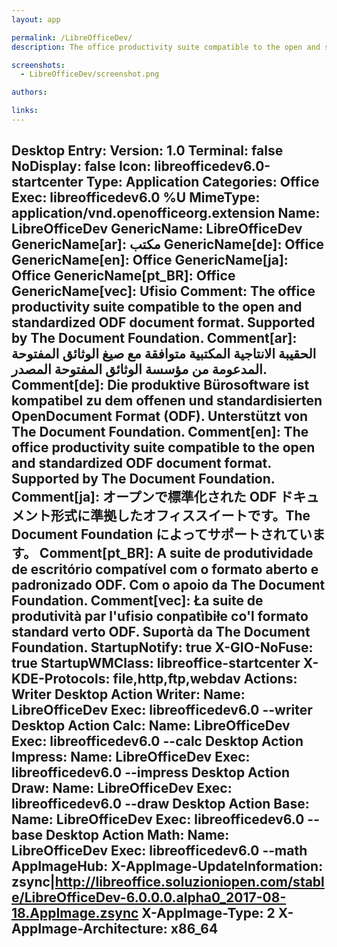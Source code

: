 ```yaml
---
layout: app

permalink: /LibreOfficeDev/
description: The office productivity suite compatible to the open and standardized ODF document format. Supported by The Document Foundation.

screenshots:
  - LibreOfficeDev/screenshot.png

authors:

links:
---
```

Desktop Entry:
  Version: 1.0
  Terminal: false
  NoDisplay: false
  Icon: libreofficedev6.0-startcenter
  Type: Application
  Categories: Office
  Exec: libreofficedev6.0 %U
  MimeType: application/vnd.openofficeorg.extension
  Name: LibreOfficeDev
  GenericName: LibreOfficeDev
  GenericName[ar]: مكتب
  GenericName[de]: Office
  GenericName[en]: Office
  GenericName[ja]: Office
  GenericName[pt_BR]: Office
  GenericName[vec]: Ufisio
  Comment: The office productivity suite compatible to the open and standardized ODF
    document format. Supported by The Document Foundation.
  Comment[ar]: الحقيبة اﻻنتاجية المكتبية متوافقة مع صيغ الوثائق المفتوحة المدعومة
    من مؤسسة الوثائق المفتوحة المصدر.
  Comment[de]: Die produktive Bürosoftware ist kompatibel zu dem offenen und standardisierten
    OpenDocument Format (ODF). Unterstützt von The Document Foundation.
  Comment[en]: The office productivity suite compatible to the open and standardized
    ODF document format. Supported by The Document Foundation.
  Comment[ja]: オープンで標準化された ODF ドキュメント形式に準拠したオフィススイートです。The Document Foundation によってサポートされています。
  Comment[pt_BR]: A suite de produtividade de escritório compatível com o formato
    aberto e padronizado ODF. Com o apoio da The Document Foundation.
  Comment[vec]: Ła suite de produtività par l'ufisio conpatìbiłe co'l formato standard
    verto ODF. Suportà da The Document Foundation.
  StartupNotify: true
  X-GIO-NoFuse: true
  StartupWMClass: libreoffice-startcenter
  X-KDE-Protocols: file,http,ftp,webdav
  Actions: Writer
Desktop Action Writer:
  Name: LibreOfficeDev
  Exec: libreofficedev6.0 --writer
Desktop Action Calc:
  Name: LibreOfficeDev
  Exec: libreofficedev6.0 --calc
Desktop Action Impress:
  Name: LibreOfficeDev
  Exec: libreofficedev6.0 --impress
Desktop Action Draw:
  Name: LibreOfficeDev
  Exec: libreofficedev6.0 --draw
Desktop Action Base:
  Name: LibreOfficeDev
  Exec: libreofficedev6.0 --base
Desktop Action Math:
  Name: LibreOfficeDev
  Exec: libreofficedev6.0 --math
AppImageHub:
  X-AppImage-UpdateInformation: zsync|http://libreoffice.soluzioniopen.com/stable/LibreOfficeDev-6.0.0.0.alpha0_2017-08-18.AppImage.zsync
  X-AppImage-Type: 2
  X-AppImage-Architecture: x86_64
---

